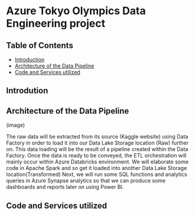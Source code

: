 # Azure Tokyo Olympics Data Engineering project

## Table of Contents

- [Introduction](#introduction)
- [Architecture of the Data Pipeline](#architecture-of-the-data-pipeline)
- [Code and Services utilized](#code-and-services-utilized)

## Introdution


## Architecture of the Data Pipeline

(image)

The raw data will be extracted from its source (Kaggle website) using Data Factory in order to load it into our Data Lake Storage location (Raw) further on. This data loading will be the result of a pipeline created within the Data Factory.
Once the data is ready to be conveyed, the ETL orchestration will mainly occur within Azure Databricks environment. We will elaborate some code in Apache Spark and so get it loaded into another Data Lake Storage location(Transformed)
Next, we will run some SQL functions and analytics queries in Azure Synapse analytics so that we can produce some dashboards and reports later on using Power BI.




## Code and Services utilized
